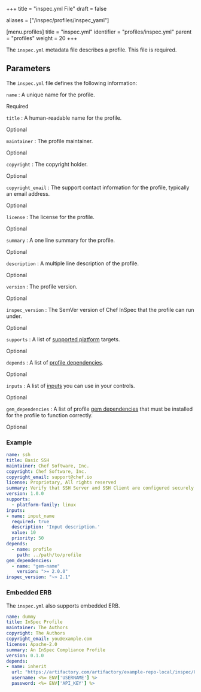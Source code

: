 +++
title = "inspec.yml File"
draft = false


aliases = ["/inspec/profiles/inspec_yaml"]

[menu.profiles]
    title = "inspec.yml"
    identifier = "profiles/inspec.yml"
    parent = "profiles"
    weight = 20
+++

The `inspec.yml` metadata file describes a profile. This file is required.

## Parameters

The `inspec.yml` file defines the following information:

`name`
: A unique name for the profile.

  Required

`title`
: A human-readable name for the profile.

  Optional

`maintainer`
: The profile maintainer.

  Optional

`copyright`
: The copyright holder.

  Optional

`copyright_email`
: The support contact information for the profile, typically an email address.

  Optional

`license`
: The license for the profile.

  Optional

`summary`
: A one line summary for the profile.

  Optional

`description`
: A multiple line description of the profile.

  Optional

`version`
: The profile version.

  Optional

`inspec_version`
: The SemVer version of Chef InSpec that the profile can run under.

  Optional

`supports`
: A list of [supported platform](/profiles/platforms/) targets.

  Optional

`depends`
: A list of [profile dependencies](/profiles/depends/).

  Optional

`inputs`
: A list of [inputs](/profiles/inputs) you can use in your controls.

  Optional

`gem_dependencies`
: A list of profile [gem dependencies](/profiles/depends/#gem-dependencies) that must be installed for the profile to function correctly.

  Optional

### Example

```yaml
name: ssh
title: Basic SSH
maintainer: Chef Software, Inc.
copyright: Chef Software, Inc.
copyright_email: support@chef.io
license: Proprietary, All rights reserved
summary: Verify that SSH Server and SSH Client are configured securely
version: 1.0.0
supports:
  - platform-family: linux
inputs:
- name: input_name
  required: true
  description: 'Input description.'
  value: 10
  priority: 50
depends:
  - name: profile
    path: ../path/to/profile
gem_dependencies:
  - name: "gem-name"
    version: ">= 2.0.0"
inspec_version: "~> 2.1"
```

### Embedded ERB

The `inspec.yml` also supports embedded ERB.

```yaml
name: dummy
title: InSpec Profile
maintainer: The Authors
copyright: The Authors
copyright_email: you@example.com
license: Apache-2.0
summary: An InSpec Compliance Profile
version: 0.1.0
depends:
- name: inherit
  url: "https://artifactory.com/artifactory/example-repo-local/inspec/0.4.1.tar.gz"
  username: <%= ENV['USERNAME'] %>
  password: <%= ENV['API_KEY'] %>
```
